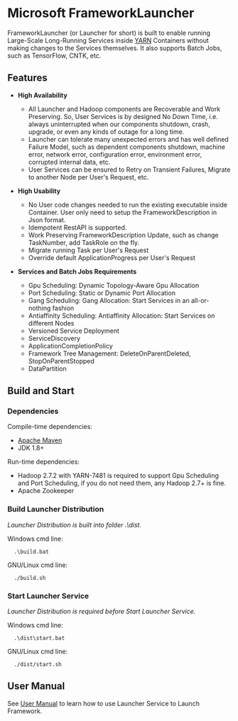 <!--
  Copyright (c) Microsoft Corporation
  All rights reserved.

  MIT License

  Permission is hereby granted, free of charge, to any person obtaining a copy of this software and associated
  documentation files (the "Software"), to deal in the Software without restriction, including without limitation
  the rights to use, copy, modify, merge, publish, distribute, sublicense, and/or sell copies of the Software, and
  to permit persons to whom the Software is furnished to do so, subject to the following conditions:
  The above copyright notice and this permission notice shall be included in all copies or substantial portions of the Software.

  THE SOFTWARE IS PROVIDED *AS IS*, WITHOUT WARRANTY OF ANY KIND, EXPRESS OR IMPLIED, INCLUDING
  BUT NOT LIMITED TO THE WARRANTIES OF MERCHANTABILITY, FITNESS FOR A PARTICULAR PURPOSE AND
  NONINFRINGEMENT. IN NO EVENT SHALL THE AUTHORS OR COPYRIGHT HOLDERS BE LIABLE FOR ANY CLAIM,
  DAMAGES OR OTHER LIABILITY, WHETHER IN AN ACTION OF CONTRACT, TORT OR OTHERWISE, ARISING FROM,
  OUT OF OR IN CONNECTION WITH THE SOFTWARE OR THE USE OR OTHER DEALINGS IN THE SOFTWARE.
-->

# Microsoft FrameworkLauncher

FrameworkLauncher (or Launcher for short) is built to enable running Large-Scale Long-Running Services inside [YARN](http://hadoop.apache.org/) Containers without making changes to the Services themselves. It also supports Batch Jobs, such as TensorFlow, CNTK, etc.

## Features

* **High Availability**
  
  * All Launcher and Hadoop components are Recoverable and Work Preserving. So, User Services is by designed No Down Time, i.e. always uninterrupted when our components shutdown, crash, upgrade, or even any kinds of outage for a long time.
  * Launcher can tolerate many unexpected errors and has well defined Failure Model, such as dependent components shutdown, machine error, network error, configuration error, environment error, corrupted internal data, etc.
  * User Services can be ensured to Retry on Transient Failures, Migrate to another Node per User's Request, etc.

* **High Usability**
  
  * No User code changes needed to run the existing executable inside Container. User only need to setup the FrameworkDescription in Json format.
  * Idempotent RestAPI is supported.
  * Work Preserving FrameworkDescription Update, such as change TaskNumber, add TaskRole on the fly.
  * Migrate running Task per User's Request
  * Override default ApplicationProgress per User's Request

* **Services and Batch Jobs Requirements**
  
  * Gpu Scheduling: Dynamic Topology-Aware Gpu Allocation
  * Port Scheduling: Static or Dynamic Port Allocation
  * Gang Scheduling: Gang Allocation: Start Services in an all-or-nothing fashion
  * Antiaffinity Scheduling: Antiaffinity Allocation: Start Services on different Nodes
  * Versioned Service Deployment
  * ServiceDiscovery
  * ApplicationCompletionPolicy
  * Framework Tree Management: DeleteOnParentDeleted, StopOnParentStopped
  * DataPartition

## Build and Start

### Dependencies

Compile-time dependencies:

* [Apache Maven](http://maven.apache.org/)
* JDK 1.8+

Run-time dependencies:

* Hadoop 2.7.2 with YARN-7481 is required to support Gpu Scheduling and Port Scheduling, if you do not need them, any Hadoop 2.7+ is fine.
* Apache Zookeeper

### Build Launcher Distribution

*Launcher Distribution is built into folder .\dist.*

Windows cmd line:

      .\build.bat
    

GNU/Linux cmd line:

      ./build.sh
    

### Start Launcher Service

*Launcher Distribution is required before Start Launcher Service.*

Windows cmd line:

      .\dist\start.bat
    

GNU/Linux cmd line:

      ./dist/start.sh
    

## User Manual

See [User Manual](doc/USERMANUAL.md) to learn how to use Launcher Service to Launch Framework.